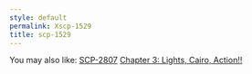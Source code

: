 ```yaml
---
style: default
permalink: Xscp-1529
title: scp-1529
---
```

You may also like:
[SCP-2807](http://scp-wiki.net/scp-2807)
[Chapter 3: Lights, Cairo, Action!!](http://scp-wiki.net/brink-dangerguts-chapter-3)